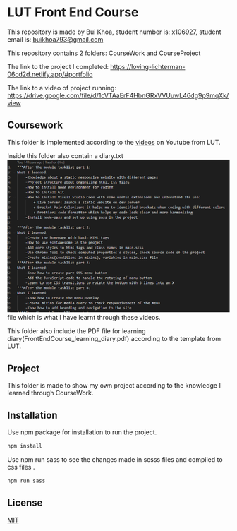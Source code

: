 # LUT Front End Course

This repository is made by Bui Khoa, student number is: x106927, student email is: buikhoa793@gmail.com

This repository contains 2 folders: CourseWork and CourseProject

The link to the project I completed: https://loving-lichterman-06cd2d.netlify.app/#portfolio

The link to a video of project running: https://drive.google.com/file/d/1cVTAaErF4HbnGRxVVUuwL46dg9p9mqXk/view

## Coursework
This folder is implemented according to the [videos](https://www.youtube.com/watch?v=gYzHS-n2gqU&list=PLillGF-RfqbYoGoCjKoMOkVznV6aSXKzU) on Youtube from LUT. 

Inside this folder also contain a diary.txt ![Diary Image](./CourseWork/dist/img/diary.PNG) file which is what I have learnt through these videos.

This folder also include the PDF file for learning diary(FrontEndCourse_learning_diary.pdf) according to the template from LUT.
## Project
This folder is made to show my own project according to the knowledge I learned through CourseWork.

## Installation

Use npm package for installation to run the project.
```bash
npm install
```
Use npm run sass to see the changes made in scsss files and compiled to css files .
```bash
npm run sass
```
## License
[MIT](https://choosealicense.com/licenses/mit/)

